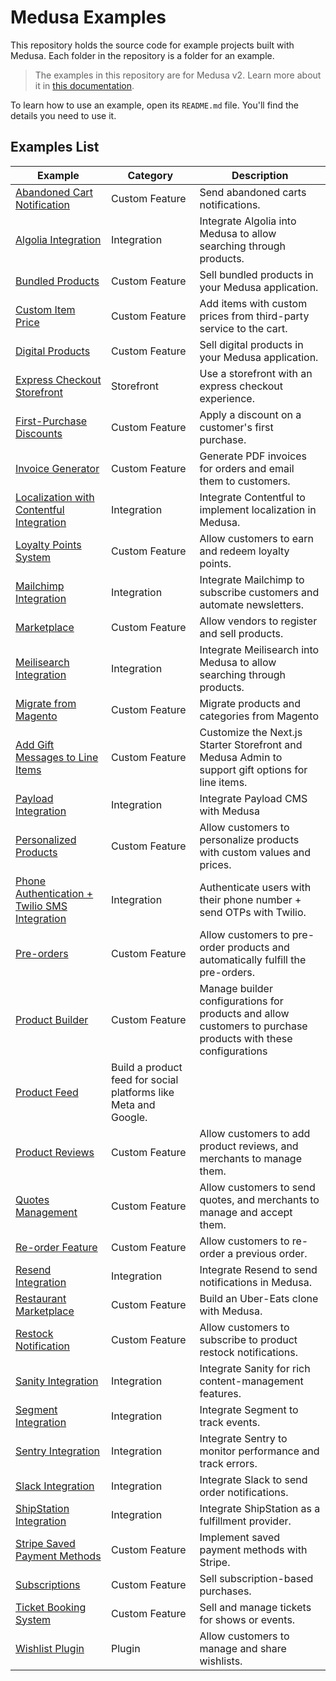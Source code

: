 # Medusa Examples

This repository holds the source code for example projects built with Medusa. Each folder in the repository is a folder for an example.

> The examples in this repository are for Medusa v2. Learn more about it in [this documentation](https://docs.medusajs.com).

To learn how to use an example, open its `README.md` file. You'll find the details you need to use it.

## Examples List

| Example | Category | Description |
|---------|----------|-------------|
| [Abandoned Cart Notification](./abandoned-cart/README.md) | Custom Feature | Send abandoned carts notifications. |
| [Algolia Integration](./algolia-integration/README.md) | Integration | Integrate Algolia into Medusa to allow searching through products. |
| [Bundled Products](./bundled-products/README.md) | Custom Feature | Sell bundled products in your Medusa application. |
| [Custom Item Price](./custom-item-price/README.md) | Custom Feature | Add items with custom prices from third-party service to the cart. |
| [Digital Products](./digital-product/README.md) | Custom Feature | Sell digital products in your Medusa application. |
| [Express Checkout Storefront](./express-checkout-storefront/README.md) | Storefront | Use a storefront with an express checkout experience. |
| [First-Purchase Discounts](./first-purchase-discount/) | Custom Feature | Apply a discount on a customer's first purchase. |
| [Invoice Generator](./invoice-generator/README.md) | Custom Feature | Generate PDF invoices for orders and email them to customers. |
| [Localization with Contentful Integration](./localization-contentful/README.md) | Integration | Integrate Contentful to implement localization in Medusa. |
| [Loyalty Points System](./loyalty-points/README.md) | Custom Feature | Allow customers to earn and redeem loyalty points. |
| [Mailchimp Integration](./mailchimp-integration/README.md) | Integration | Integrate Mailchimp to subscribe customers and automate newsletters. |
| [Marketplace](./marketplace/README.md) | Custom Feature | Allow vendors to register and sell products. |
| [Meilisearch Integration](./meilisearch-integration/README.md) | Integration | Integrate Meilisearch into Medusa to allow searching through products. |
| [Migrate from Magento](./migrate-from-magento/README.md) | Custom Feature | Migrate products and categories from Magento |
| [Add Gift Messages to Line Items](./order-gift-message/README.md) | Custom Feature | Customize the Next.js Starter Storefront and Medusa Admin to support gift options for line items. |
| [Payload Integration](./payload-integration/README.md) | Integration | Integrate Payload CMS with Medusa |
| [Personalized Products](./personalized-products/README.md) | Custom Feature | Allow customers to personalize products with custom values and prices. |
| [Phone Authentication + Twilio SMS Integration](./phone-auth/README.md) | Integration | Authenticate users with their phone number + send OTPs with Twilio. |
| [Pre-orders](./preorder/README.md) | Custom Feature | Allow customers to pre-order products and automatically fulfill the pre-orders. |
| [Product Builder](./product-builder/README.md) | Custom Feature | Manage builder configurations for products and allow customers to purchase products with these configurations |
| [Product Feed](./product-feed/README.md) | Build a product feed for social platforms like Meta and Google. |
| [Product Reviews](./product-reviews/README.md) | Custom Feature | Allow customers to add product reviews, and merchants to manage them. |
| [Quotes Management](./quotes-management/README.md) | Custom Feature | Allow customers to send quotes, and merchants to manage and accept them. |
| [Re-order Feature](./re-order/README.md) | Custom Feature | Allow customers to re-order a previous order. |
| [Resend Integration](./resend-integration/README.md) | Integration | Integrate Resend to send notifications in Medusa. |
| [Restaurant Marketplace](./restaurant-marketplace/README.md) | Custom Feature | Build an Uber-Eats clone with Medusa. |
| [Restock Notification](./restock-notification/README.md) | Custom Feature | Allow customers to subscribe to product restock notifications. |
| [Sanity Integration](./sanity-integration/README.md) | Integration | Integrate Sanity for rich content-management features. |
| [Segment Integration](./segment-integration/README.md) | Integration | Integrate Segment to track events. |
| [Sentry Integration](./sentry-integration/) | Integration | Integrate Sentry to monitor performance and track errors. |
| [Slack Integration](./slack-integration/README.md) | Integration | Integrate Slack to send order notifications. |
| [ShipStation Integration](./shipstation-integration/README.md) | Integration | Integrate ShipStation as a fulfillment provider. |
| [Stripe Saved Payment Methods](./stripe-saved-payment/README.md) | Custom Feature | Implement saved payment methods with Stripe. |
| [Subscriptions](./subscription/README.md) | Custom Feature | Sell subscription-based purchases. |
| [Ticket Booking System](./ticket-booking/README.md) | Custom Feature | Sell and manage tickets for shows or events. |
| [Wishlist Plugin](./wishlist-plugin/README.md) | Plugin | Allow customers to manage and share wishlists. |
